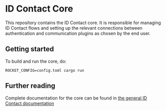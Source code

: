 # ID Contact Core

This repository contains the ID Contact core. It is responsible for managing ID Contact flows and setting up the relevant connections between authentication and communication plugins as chosen by the end user.

## Getting started

To build and run the core, do:
```
ROCKET_CONFIG=config.toml cargo run
```

## Further reading

Complete documentation for the core can be found in [the general ID Contact documentation](https://docs.idcontact.nl)
